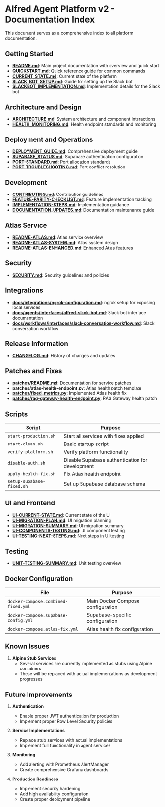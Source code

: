 # Alfred Agent Platform v2 - Documentation Index

This document serves as a comprehensive index to all platform documentation.

## Getting Started

- **[README.md](./README.md)**: Main project documentation with overview and quick start
- **[QUICKSTART.md](./QUICKSTART.md)**: Quick reference guide for common commands
- **[CURRENT_STATE.md](./CURRENT_STATE.md)**: Current state of the platform
- **[SLACK_BOT_SETUP.md](./SLACK_BOT_SETUP.md)**: Guide for setting up the Slack bot
- **[SLACKBOT_IMPLEMENTATION.md](./SLACKBOT_IMPLEMENTATION.md)**: Implementation details for the Slack bot

## Architecture and Design

- **[ARCHITECTURE.md](./ARCHITECTURE.md)**: System architecture and component interactions
- **[HEALTH_MONITORING.md](./HEALTH_MONITORING.md)**: Health endpoint standards and monitoring

## Deployment and Operations

- **[DEPLOYMENT_GUIDE.md](./DEPLOYMENT_GUIDE.md)**: Comprehensive deployment guide
- **[SUPABASE_STATUS.md](./SUPABASE_STATUS.md)**: Supabase authentication configuration
- **[PORT-STANDARD.md](./PORT-STANDARD.md)**: Port allocation standards
- **[PORT-TROUBLESHOOTING.md](./PORT-TROUBLESHOOTING.md)**: Port conflict resolution

## Development

- **[CONTRIBUTING.md](./CONTRIBUTING.md)**: Contribution guidelines
- **[FEATURE-PARITY-CHECKLIST.md](./FEATURE-PARITY-CHECKLIST.md)**: Feature implementation tracking
- **[IMPLEMENTATION-STEPS.md](./IMPLEMENTATION-STEPS.md)**: Implementation guidance
- **[DOCUMENTATION_UPDATES.md](./DOCUMENTATION_UPDATES.md)**: Documentation maintenance guide

## Atlas Service

- **[README-ATLAS.md](./README-ATLAS.md)**: Atlas service overview
- **[README-ATLAS-SYSTEM.md](./README-ATLAS-SYSTEM.md)**: Atlas system design
- **[README-ATLAS-ENHANCED.md](./README-ATLAS-ENHANCED.md)**: Enhanced Atlas features

## Security

- **[SECURITY.md](./SECURITY.md)**: Security guidelines and policies

## Integrations

- **[docs/integrations/ngrok-configuration.md](./docs/integrations/ngrok-configuration.md)**: ngrok setup for exposing local services
- **[docs/agents/interfaces/alfred-slack-bot.md](./docs/agents/interfaces/alfred-slack-bot.md)**: Slack bot interface documentation
- **[docs/workflows/interfaces/slack-conversation-workflow.md](./docs/workflows/interfaces/slack-conversation-workflow.md)**: Slack conversation workflow

## Release Information

- **[CHANGELOG.md](./CHANGELOG.md)**: History of changes and updates

## Patches and Fixes

- **[patches/README.md](./patches/README.md)**: Documentation for service patches
- **[patches/atlas-health-endpoint.py](./patches/atlas-health-endpoint.py)**: Atlas health patch template
- **[patches/fixed_metrics.py](./patches/fixed_metrics.py)**: Implemented Atlas health fix
- **[patches/rag-gateway-health-endpoint.py](./patches/rag-gateway-health-endpoint.py)**: RAG Gateway health patch

## Scripts

| Script | Purpose |
|--------|---------|
| `start-production.sh` | Start all services with fixes applied |
| `start-clean.sh` | Basic startup script |
| `verify-platform.sh` | Verify platform functionality |
| `disable-auth.sh` | Disable Supabase authentication for development |
| `apply-health-fix.sh` | Fix Atlas health endpoint |
| `setup-supabase-fixed.sh` | Set up Supabase database schema |

## UI and Frontend

- **[UI-CURRENT-STATE.md](./UI-CURRENT-STATE.md)**: Current state of the UI
- **[UI-MIGRATION-PLAN.md](./UI-MIGRATION-PLAN.md)**: UI migration planning
- **[UI-MIGRATION-SUMMARY.md](./UI-MIGRATION-SUMMARY.md)**: UI migration summary
- **[UI-COMPONENTS-TESTING.md](./UI-COMPONENTS-TESTING.md)**: UI component testing
- **[UI-TESTING-NEXT-STEPS.md](./UI-TESTING-NEXT-STEPS.md)**: Next steps in UI testing

## Testing

- **[UNIT-TESTING-SUMMARY.md](./UNIT-TESTING-SUMMARY.md)**: Unit testing overview

## Docker Configuration

| File | Purpose |
|------|---------|
| `docker-compose.combined-fixed.yml` | Main Docker Compose configuration |
| `docker-compose.supabase-config.yml` | Supabase-specific configuration |
| `docker-compose.atlas-fix.yml` | Atlas health fix configuration |

## Known Issues

1. **Alpine Stub Services**
   - Several services are currently implemented as stubs using Alpine containers
   - These will be replaced with actual implementations as development progresses

## Future Improvements

1. **Authentication**
   - Enable proper JWT authentication for production
   - Implement proper Row Level Security policies

2. **Service Implementations**
   - Replace stub services with actual implementations
   - Implement full functionality in agent services

3. **Monitoring**
   - Add alerting with Prometheus AlertManager
   - Create comprehensive Grafana dashboards

4. **Production Readiness**
   - Implement security hardening
   - Add high availability configuration
   - Create proper deployment pipeline